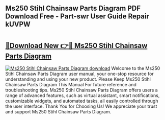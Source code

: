 ## Ms250 Stihl Chainsaw Parts Diagram PDF Download Free - Part-swr User Guide Repair kUVPW

# <h2><a href="http://dfhlimx.blite.top/?on=Ms250+Stihl+Chainsaw+Parts+Diagram">🔗Download New 👉🔴 Ms250 Stihl Chainsaw Parts Diagram</a></h2>

[![Ms250 Stihl Chainsaw Parts Diagram download](https://i.imgur.com/lujVjoI.png)](http://dfhlimx.blite.top/?on=Ms250+Stihl+Chainsaw+Parts+Diagram)
Welcome to the Ms250 Stihl Chainsaw Parts Diagram user manual, your one-stop resource for understanding and using your new product. Please Keep Ms250 Stihl Chainsaw Parts Diagram This Manual For future reference and troubleshooting tips. Ms250 Stihl Chainsaw Parts Diagram offers users a range of advanced features, such as virtual assistant, smart notifications, customizable widgets, and automated tasks, all easily controlled through the user interface. Thank You for Choosing Us! We appreciate your trust and support Ms250 Stihl Chainsaw Parts Diagram.
